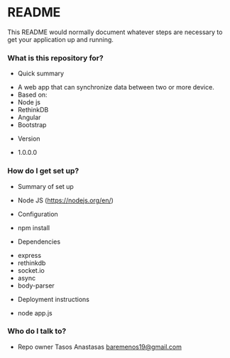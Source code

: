 # README #

This README would normally document whatever steps are necessary to get your application up and running.

### What is this repository for? ###

* Quick summary
- A web app that can synchronize data between two or more device.
- Based on:
- Node js
- RethinkDB
- Angular
- Bootstrap

* Version
- 1.0.0.0

### How do I get set up? ###

* Summary of set up
- Node JS (https://nodejs.org/en/)

* Configuration
- npm install

* Dependencies
- express 
- rethinkdb 
- socket.io 
- async 
- body-parser

* Deployment instructions
- node app.js

### Who do I talk to? ###

* Repo owner
Tasos Anastasas
baremenos19@gmail.com
